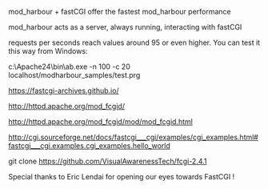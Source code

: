 mod_harbour + fastCGI offer the fastest mod_harbour performance

mod_harbour acts as a server, always running, interacting with fastCGI

requests per seconds reach values around 95 or even higher. You can test it this way from Windows:

c:\Apache24\bin\ab.exe -n 100 -c 20 localhost/modharbour_samples/test.prg

https://fastcgi-archives.github.io/

http://httpd.apache.org/mod_fcgid/

http://httpd.apache.org/mod_fcgid/mod/mod_fcgid.html

http://cgi.sourceforge.net/docs/fastcgi___cgi/examples/cgi_examples.html#fastcgi___cgi.examples.cgi_examples.hello_world

git clone https://github.com/VisualAwarenessTech/fcgi-2.4.1

Special thanks to Eric Lendai for opening our eyes towards FastCGI !
